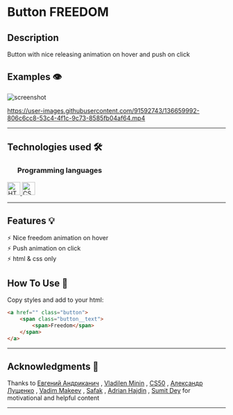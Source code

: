 # Button FREEDOM

## Description

Button with nice releasing animation on hover and push on click

## Examples 👁️

![screenshot](https://user-images.githubusercontent.com/91592743/136659995-a6930baf-22ff-46f1-8458-8a3cd859f278.png)

https://user-images.githubusercontent.com/91592743/136659992-806c6cc8-53c4-4f1c-9c73-8585fb04af64.mp4

---

## Technologies used 🛠️

<h3 align="left"> &nbsp  &nbsp  &nbsp Programming languages</h3>

<a href="https://www.w3.org/html/" target="_blank"> <img src="https://img.shields.io/badge/HTML5-E34F26?style=for-the-badge&logo=html5&logoColor=white" alt="HTML5" height="30"/> </a>
<a href="https://www.w3schools.com/css/" target="_blank"> <img src="https://img.shields.io/badge/CSS3-1572B6?style=for-the-badge&logo=css3&logoColor=white" alt="CSS3" height="30"/> </a>

---

## Features 💡

⚡️ Nice freedom animation on hover\
⚡️ Push animation on click\
⚡️ html & css only

## How To Use 🔧

Copy styles and add to your html:

```html
<a href="" class="button">
	<span class="button__text">
		<span>Freedom</span>
	</span>
</a>
```

---

## Acknowledgments 🎁

Thanks to
[Евгений Андриканич](https://fls.guru/) ,
[Vladilen Minin](https://www.youtube.com/c/VladilenMinin) ,
[CS50](https://cs50.harvard.edu/college/2021/fall/) ,
[Александр Лущенко](https://itgid.info/) ,
[Vadim Makeev](https://www.youtube.com/channel/UCaTfYudJUVA8cV_But8KZVQ) ,
[Safak](https://github.com/safak) ,
[Adrian Hajdin](https://www.completepathtojavascriptmastery.com/) ,
[Sumit Dey](https://www.youtube.com/c/BackbenchCoder)
for motivational and helpful content

---
